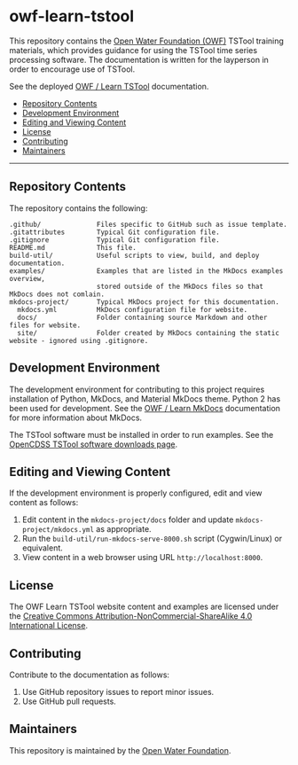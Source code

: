 # owf-learn-tstool #

This repository contains the [Open Water Foundation (OWF)](https://openwaterfoundation.org/) TSTool training materials,
which provides guidance for using the TSTool time series processing software.
The documentation is written for the layperson in order to encourage use of TSTool.

See the deployed [OWF / Learn TSTool](https://learn.openwaterfoundation.org/owf-learn-tstool/) documentation.

*   [Repository Contents](#epository-contents)
*   [Development Environment](#development-environment)
*   [Editing and Viewing Content](#editing-and-viewing-content)
*   [License](#license)
*   [Contributing](#contributing)
*   [Maintainers](#maintainers)

-------------------

## Repository Contents ##

The repository contains the following:

```text
.github/              Files specific to GitHub such as issue template.
.gitattributes        Typical Git configuration file.
.gitignore            Typical Git configuration file.
README.md             This file.
build-util/           Useful scripts to view, build, and deploy documentation.
examples/             Examples that are listed in the MkDocs examples overview,
                      stored outside of the MkDocs files so that MkDocs does not comlain.
mkdocs-project/       Typical MkDocs project for this documentation.
  mkdocs.yml          MkDocs configuration file for website.
  docs/               Folder containing source Markdown and other files for website.
  site/               Folder created by MkDocs containing the static website - ignored using .gitignore.

```

## Development Environment ##

The development environment for contributing to this project requires installation of Python, MkDocs, and Material MkDocs theme.
Python 2 has been used for development.  See the [OWF / Learn MkDocs](https://learn.openwaterfoundation.org/owf-learn-mkdocs/)
documentation for more information about MkDocs.

The TSTool software must be installed in order to run examples.
See the [OpenCDSS TSTool software downloads page](https://opencdss.state.co.us/tstool/).

## Editing and Viewing Content ##

If the development environment is properly configured, edit and view content as follows:

1.  Edit content in the `mkdocs-project/docs` folder and update `mkdocs-project/mkdocs.yml` as appropriate.
2.  Run the `build-util/run-mkdocs-serve-8000.sh` script (Cygwin/Linux) or equivalent.
3.  View content in a web browser using URL `http://localhost:8000`.

## License ##

The OWF Learn TSTool website content and examples are licensed under the
[Creative Commons Attribution-NonCommercial-ShareAlike 4.0 International License](https://creativecommons.org/licenses/by-nc-sa/4.0).

## Contributing ##

Contribute to the documentation as follows:

1.  Use GitHub repository issues to report minor issues.
2.  Use GitHub pull requests.

## Maintainers ##

This repository is maintained by the [Open Water Foundation](https://openwaterfoundation.org/).
